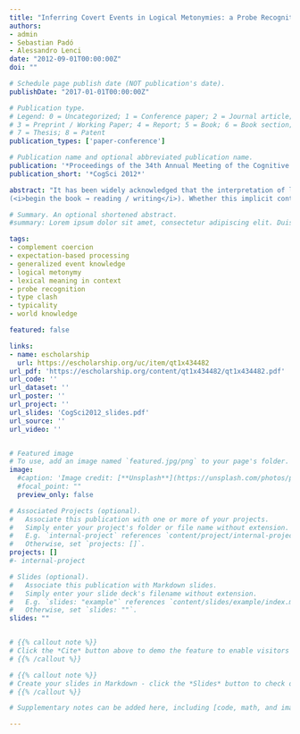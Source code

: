 ```yaml
---
title: "Inferring Covert Events in Logical Metonymies: a Probe Recognition Experiment"
authors:
- admin
- Sebastian Padó
- Alessandro Lenci
date: "2012-09-01T00:00:00Z"
doi: ""

# Schedule page publish date (NOT publication's date).
publishDate: "2017-01-01T00:00:00Z"

# Publication type.
# Legend: 0 = Uncategorized; 1 = Conference paper; 2 = Journal article;
# 3 = Preprint / Working Paper; 4 = Report; 5 = Book; 6 = Book section;
# 7 = Thesis; 8 = Patent
publication_types: ['paper-conference']

# Publication name and optional abbreviated publication name.
publication: '*Proceedings of the 34th Annual Meeting of the Cognitive Science Society*'
publication_short: '*CogSci 2012*'

abstract: "It has been widely acknowledged that the interpretation of logical metonymies involves the interpretation of covert events
(<i>begin the book → reading / writing</i>). Whether this implicit content is part of our lexicon or rather derives from general pragmatic inference, it is currently subject of debate. We present results from a probe recognition experiment, providing novel evidence in support of early metonymy processing, consistent with the hypothesis that covert events are retrieved from knowledge of typical events activated by lexical items."

# Summary. An optional shortened abstract.
#summary: Lorem ipsum dolor sit amet, consectetur adipiscing elit. Duis posuere tellus ac convallis placerat. Proin tincidunt magna sed ex sollicitudin condimentum.

tags:
- complement coercion
- expectation-based processing
- generalized event knowledge
- logical metonymy
- lexical meaning in context
- probe recognition
- type clash
- typicality
- world knowledge

featured: false

links:
- name: escholarship
  url: https://escholarship.org/uc/item/qt1x434482
url_pdf: 'https://escholarship.org/content/qt1x434482/qt1x434482.pdf'
url_code: ''
url_dataset: ''
url_poster: ''
url_project: ''
url_slides: 'CogSci2012_slides.pdf'
url_source: ''
url_video: ''


# Featured image
# To use, add an image named `featured.jpg/png` to your page's folder.
image:
  #caption: 'Image credit: [**Unsplash**](https://unsplash.com/photos/pLCdAaMFLTE)'
  #focal_point: ""
  preview_only: false

# Associated Projects (optional).
#   Associate this publication with one or more of your projects.
#   Simply enter your project's folder or file name without extension.
#   E.g. `internal-project` references `content/project/internal-project/index.md`.
#   Otherwise, set `projects: []`.
projects: []
#- internal-project

# Slides (optional).
#   Associate this publication with Markdown slides.
#   Simply enter your slide deck's filename without extension.
#   E.g. `slides: "example"` references `content/slides/example/index.md`.
#   Otherwise, set `slides: ""`.
slides: ""


# {{% callout note %}}
# Click the *Cite* button above to demo the feature to enable visitors to import publication metadata into their reference management software.
# {{% /callout %}}

# {{% callout note %}}
# Create your slides in Markdown - click the *Slides* button to check out the example.
# {{% /callout %}}

# Supplementary notes can be added here, including [code, math, and images](https://wowchemy.com/docs/writing-markdown-latex/).

---
```

